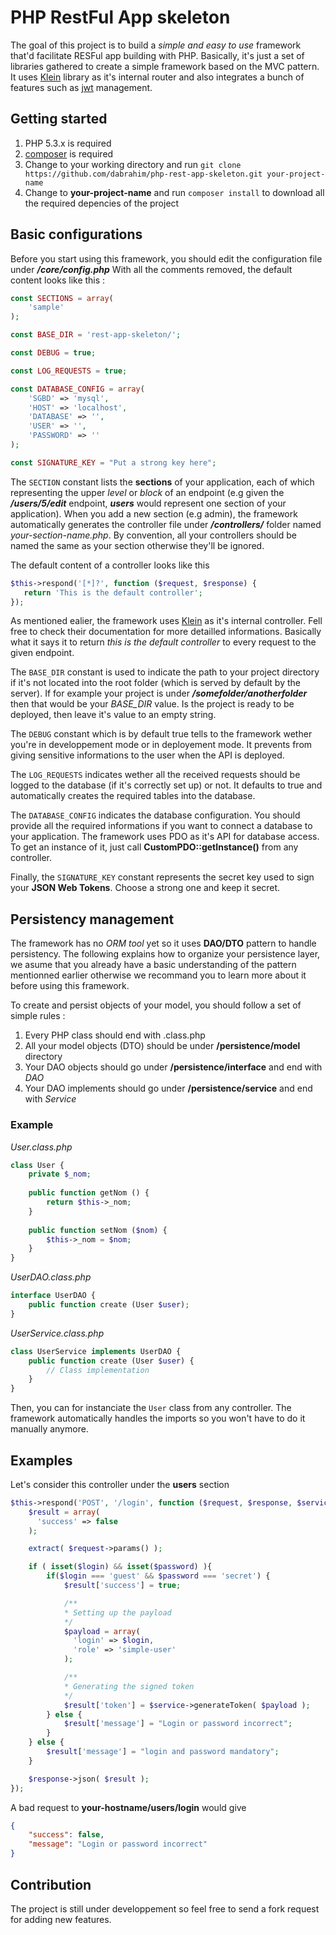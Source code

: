 # PHP RestFul App skeleton

The goal of this project is to build a _simple and easy to use_ framework that'd facilitate RESFul app building with PHP.
Basically, it's just a set of libraries gathered to create a simple framework based on the MVC pattern. It uses [Klein](https://github.com/klein/klein.php) library as it's internal router and also integrates a bunch of features such as [jwt](https://jwt.io/) management.

## Getting started
1. PHP 5.3.x is required
2. [composer](https://getcomposer.org/download/) is required
3. Change to your working directory and run `git clone https://github.com/dabrahim/php-rest-app-skeleton.git your-project-name`
4. Change to __your-project-name__ and run `composer install` to download all the required depencies of the project


## Basic configurations
Before you start using this framework, you should edit the configuration file under **_/core/config.php_**
With all the comments removed, the default content looks like this : 
```php
const SECTIONS = array(
    'sample'
);

const BASE_DIR = 'rest-app-skeleton/';

const DEBUG = true;

const LOG_REQUESTS = true;

const DATABASE_CONFIG = array(
    'SGBD' => 'mysql',
    'HOST' => 'localhost',
    'DATABASE' => '',
    'USER' => '',
    'PASSWORD' => ''
);

const SIGNATURE_KEY = "Put a strong key here";

```
The `SECTION` constant lists the __sections__ of your application, each of which representing the upper _level_ or _block_ of an endpoint (e.g given the **_/users/5/edit_** endpoint, **_users_** would represent one section of your application).
When you add a new section (e.g admin), the framework automatically generates the controller file under **_/controllers/_** folder named _your-section-name.php_. By convention, all your controllers should be named the same as your section otherwise they'll be ignored.

The default content of a controller looks like this
```php
$this->respond('[*]?', function ($request, $response) {
   return 'This is the default controller';
});
```

As mentioned ealier, the framework uses [Klein](https://github.com/klein/klein.php) as it's internal controller. Fell free to check their documentation for more detailled informations.
Basically what it says it to return _this is the default controller_ to every request to the given endpoint.


The `BASE_DIR` constant is used to indicate the path to your project directory if it's not located into the root folder (which is served by default by the server). If for example your project is under **_/somefolder/anotherfolder_** then that would be your _BASE_DIR_ value.
Is the project is ready to be deployed, then leave it's value to an empty string.


The `DEBUG` constant which is by default true tells to the framework wether you're in developpement mode or in deployement mode. It prevents from giving sensitive informations to the user when the API is deployed.


The `LOG_REQUESTS` indicates wether all the received requests should be logged to the database (if it's correctly set up) or not. It defaults to true and automatically creates the required tables into the database.


The `DATABASE_CONFIG` indicates the database configuration. You should provide all the required informations if you want to connect a database to your application. 
The framework uses PDO as it's API for database access. To get an instance of it, just call **CustomPDO::getInstance()** from any controller.


Finally, the `SIGNATURE_KEY` constant represents the secret key used to sign your **JSON Web Tokens**. Choose a strong one and keep it secret.

## Persistency management
The framework has no _ORM tool_ yet so it uses **DAO/DTO** pattern to handle persistency. The following explains how to organize your persistence layer, we asume that you already have a basic understanding of the pattern mentionned earlier otherwise we recommand you to learn more about it before using this framework.

To create and persist objects of your model, you should follow a set of simple rules :

1. Every PHP class should end with .class.php
2. All your model objects (DTO) should be under **/persistence/model** directory
3. Your DAO objects should go under **/persistence/interface** and end with _DAO_
4. Your DAO implements should go under **/persistence/service** and end with _Service_

### Example
_User.class.php_
```php
class User {
    private $_nom;
    
    public function getNom () {
        return $this->_nom;
    }
    
    public function setNom ($nom) {
        $this->_nom = $nom;
    }
}
```

_UserDAO.class.php_
```php
interface UserDAO {
    public function create (User $user);
}
```

_UserService.class.php_
```php
class UserService implements UserDAO {
    public function create (User $user) {
        // Class implementation
    }
}
```

Then, you can for instanciate the `User` class from any controller. The framework automatically handles the imports so you won't have to do it manually anymore.

## Examples
Let's consider this controller under the **users** section
```php
$this->respond('POST', '/login', function ($request, $response, $service) {
    $result = array(
      'success' => false
    );

    extract( $request->params() );

    if ( isset($login) && isset($password) ){
        if($login === 'guest' && $password === 'secret') {
            $result['success'] = true;

            /**
            * Setting up the payload
            */
            $payload = array(
              'login' => $login,
              'role' => 'simple-user'
            );

            /**
            * Generating the signed token
            */
            $result['token'] = $service->generateToken( $payload );
        } else {
            $result['message'] = "Login or password incorrect";
        }
    } else {
        $result['message'] = "login and password mandatory";
    }

    $response->json( $result );
});
```
A bad request to **your-hostname/users/login** would give
```json
{
    "success": false,
    "message": "Login or password incorrect"
}
```

## Contribution
The project is still under developpement so feel free to send a fork request for adding new features.
